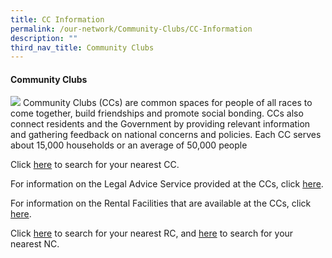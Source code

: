 ```yaml
---
title: CC Information
permalink: /our-network/Community-Clubs/CC-Information
description: ""
third_nav_title: Community Clubs
---
```

#### Community Clubs

![](/images/Our%20Network/Community%20Club/MacPherson%20CC%20Photograph.jpg)
Community Clubs (CCs) are common spaces for people of all races to come together, build friendships and promote social bonding. CCs also connect residents and the Government by providing relevant information and gathering feedback on national concerns and policies. Each CC serves about 15,000 households or an average of 50,000 people

Click [here](/our-network/Community-Clubs/Locate-CC) to search for your nearest CC.

For information on the Legal Advice Service provided at the CCs, click [here](/our-network/Community-Clubs/Legal-Advice-Service).

For information on the Rental Facilities that are available at the CCs, click [here](/our-network/Community-Clubs/Rentals).

Click [here](/our-network/Grassroots-Organisations/Residents-Committees) to search for your nearest RC, and [here](/Locate-NC) to search for your nearest NC.